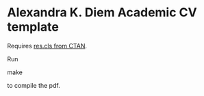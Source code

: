 # Alexandra K. Diem Academic CV template

Requires [res.cls from CTAN](https://www.ctan.org/pkg/res?lang=en).

Run

make

to compile the pdf.
